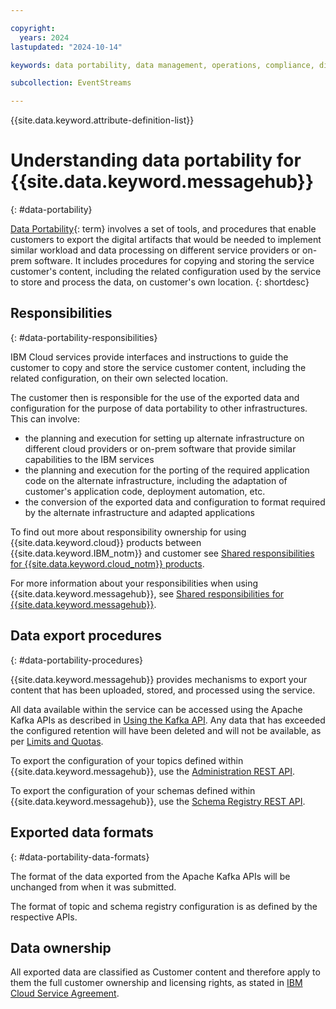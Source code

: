 ```yaml
---

copyright:
  years: 2024
lastupdated: "2024-10-14"

keywords: data portability, data management, operations, compliance, disaster recovery, data ownership, responsibilities

subcollection: EventStreams

---
```


{{site.data.keyword.attribute-definition-list}}



# Understanding data portability for {{site.data.keyword.messagehub}}
{: #data-portability}





[Data Portability](#x2113280){: term} involves a set of tools, and procedures that enable customers to export the digital artifacts that would be needed to implement similar workload and data processing on different service providers or on-prem software. It includes procedures for copying and storing the service customer's content, including the related configuration used by the service to store and process the data, on customer's own location.
{: shortdesc}

## Responsibilities
{: #data-portability-responsibilities}

IBM Cloud services provide interfaces and instructions to guide the customer to copy and store the service customer content, including the related configuration, on their own selected location.

The customer then is responsible for the use of the exported data and configuration for the purpose of data portability to other infrastructures.
This can involve:

- the planning and execution for setting up alternate infrastructure on different cloud providers or on-prem software that provide similar capabilities to the IBM services
- the planning and execution for the porting of the required application code on the alternate infrastructure, including the adaptation of customer's application code, deployment automation, etc.
- the conversion of the exported data and configuration to format required by the alternate infrastructure and adapted applications


To find out more about responsibility ownership for using {{site.data.keyword.cloud}} products between {{site.data.keyword.IBM_notm}} and customer see [Shared responsibilities for {{site.data.keyword.cloud_notm}} products](/docs/overview?topic=overview-shared-responsibilities).



For more information about your responsibilities when using {{site.data.keyword.messagehub}}, see [Shared responsibilities for {{site.data.keyword.messagehub}}](/docs/EventStreams?topic=EventStreams-event_streams_responsibilities).

## Data export procedures
{: #data-portability-procedures}

{{site.data.keyword.messagehub}} provides mechanisms to export your content that has been uploaded, stored, and processed using the service.



All data available within the service can be accessed using the Apache Kafka APIs as described in [Using the Kafka API](/docs/EventStreams?topic=EventStreams-kafka_using). Any data that has exceeded the configured retention will have been deleted and will not be available, as per [Limits and Quotas](/docs/EventStreams?topic=EventStreams-kafka_quotas).

To export the configuration of your topics defined within {{site.data.keyword.messagehub}}, use the [Administration REST API](/docs/EventStreams?topic=EventStreams-admin_api).

To export the configuration of your schemas defined within {{site.data.keyword.messagehub}}, use the [Schema Registry REST API](/docs/EventStreams?topic=EventStreams-ES_schema_registry).



## Exported data formats
{: #data-portability-data-formats}



The format of the data exported from the Apache Kafka APIs will be unchanged from when it was submitted.

The format of topic and schema registry configuration is as defined by the respective APIs.

## Data ownership

All exported data are classified as Customer content and therefore apply to them the full customer ownership and licensing rights, as stated in [IBM Cloud Service Agreement](https://www.ibm.com/terms/?id=Z126-6304_WS).
